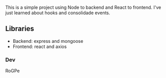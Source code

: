 This is a simple project using Node to backend and React to frontend. I've just learned about hooks and consolidade events.

## Libraries

* Backend: express and mongoose
* Frontend: react and axios

### Dev

RoGPe
